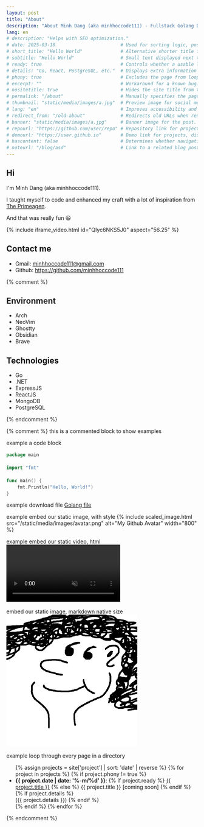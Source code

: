 ```yaml
---
layout: post
title: "About"
description: "About Minh Dang (aka minhhoccode111) - Fullstack Golang Developer"
lang: en
# description: "Helps with SEO optimization."
# date: 2025-03-18                        # Used for sorting logic, post ordering, etc.
# short_title: "Hello World"              # Alternative shorter title for meta previews if the main title is too long.
# subtitle: "Hello World"                 # Small text displayed next to the page title in our custom theme.
# ready: true                             # Controls whether a usable link should be displayed in loops.
# details: "Go, React, PostgreSQL, etc."  # Displays extra information in our custom theme.
# phony: true                             # Excludes the page from loops when iterating through a directory.
# excerpt: ""                             # Workaround for a known bug.
# nositetitle: true                       # Hides the site title from the page title.
# permalink: "/about"                     # Manually specifies the page URL instead of using the default structure.
# thumbnail: "static/media/images/a.jpg"  # Preview image for social media (Twitter, etc.).
# lang: "en"                              # Improves accessibility and SEO, useful for multilingual sites.
# redirect_from: "/old-about"             # Redirects old URLs when renaming/migrating pages to prevent broken links.
# banner: "static/media/images/a.jpg"     # Banner image for the post.
# repourl: "https://github.com/user/repo" # Repository link for projects, displayed if available.
# demourl: "https://user.github.io"       # Demo link for projects, displayed if available.
# hascontent: false                       # Determines whether navigation to the page should be enabled.
# noteurl: "/blog/asd"                    # Link to a related blog post, tutorial, or documentation (internal or external).
---
```


## Hi

I'm Minh Dang (aka minhhoccode111).

I taught myself to code and enhanced my craft with a lot of inspiration from [The Primeagen](https://www.youtube.com/@ThePrimeagen).

And that was really fun 😆

{% include iframe_video.html id="QIyc6NKS5J0" aspect="56.25" %}

## Contact me

- Gmail: <minhhoccode111@gmail.com>
- Github: <https://github.com/minhhoccode111>

{% comment %}

## Environment

- Arch
- NeoVim
- Ghostty
- Obsidian
- Brave

## Technologies

- Go
- .NET
- ExpressJS
- ReactJS
- MongoDB
- PostgreSQL

{% endcomment %}

{% comment %}
this is a commented block to show examples

example a code block

```go
package main

import "fmt"

func main() {
    fmt.Println("Hello, World!")
}
```

example download file
[Golang file](/static/files/hello-world.go)

example embed our static image, with style
{% include scaled_image.html src="/static/media/images/avatar.png" alt="My Github Avatar" width="800" %}

example embed our static video, html
<video autoplay="autoplay" loop="loop" controls muted playsinline  oncontextmenu="return false;"  preload="auto"  class="demo">

  <source src="/static/media/demos/vim.mp4" type="video/mp4">
</video>

embed our static image, markdown native size
![Local Port Forwarding](/static/media/images/avatar.png)

example loop through every page in a directory

<ul class="double-spaced">
  {% assign projects = site['project'] | sort: 'date' | reverse %}
  {% for project in projects %}
    {% if project.phony != true %}
      <li>
        <strong>{{ project.date | date: '%-m/%d' }}</strong>:
        {% if project.ready %}
          <a href="{{ project.url }}">{{ project.title }}</a>
        {% else %}
          {{ project.title }} [coming soon]
        {% endif %}
        {% if project.details %}
          <br>
          ({{ project.details }})
        {% endif %}
      </li>
    {% endif %}
  {% endfor %}
</ul>
{% endcomment %}
